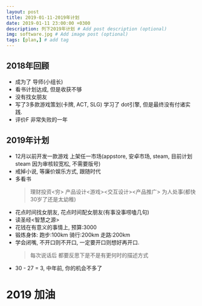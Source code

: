 ```yaml
---
layout: post
title: 2019-01-11-2019年计划
date: 2019-01-11 23:00:00 +0300
description: 列下2019年计划 # Add post description (optional)
img: software.jpg # Add image post (optional)
tags: [plan,] # add tag
---
```


## 2018年回顾
  * 成为了 导师(小组长)
  * 看书计划达成, 但是收获不够
  * 没有找女朋友
  * 写了3多款游戏策划(卡牌, ACT, SLG) 学习了 dot引擎, 但是最终没有付诸实践.
  * 评价F 非常失败的一年

## 2019年计划
  * 12月以前开发一款游戏 上架任一市场(appstore, 安卓市场, steam, 目前计划steam 因为审核较宽松, 不需要版号)
  * 戒掉小说, 等廉价娱乐方式, 跟随时代
  * 多看书
    > 理财投资<穷>
    > 产品设计<游戏><交互设计><产品推广>
    > 为人处事(都快30岁了还是太幼稚)
  * 花点时间找女朋友, 花点时间配女朋友(有事没事唠嗑几句)
  * 读圣经<智慧之源>
  * 花钱在有意义的事情上, 预算:3000
  * 锻炼身体:
      跑步:100km
      骑行:200km
      走路:200km
  * 学会闭嘴, 不开口则不开口, 一定要开口则想好再开口.
    > 每次说话后 都要反思下是不是有更何时的描述方式
  * 30 - 27 = 3, 中年前, 你的机会不多了
# 2019 加油